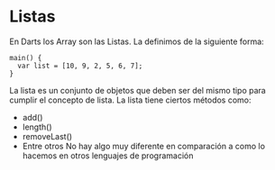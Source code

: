 # Listas
En Darts los Array son las Listas. La definimos de la siguiente forma:
```
main() {
  var list = [10, 9, 2, 5, 6, 7];
}
```
La lista es un conjunto de objetos que deben ser del mismo tipo para cumplir el concepto de lista.
La lista tiene ciertos métodos como:
- add()
- length()
- removeLast()
- Entre otros
No hay algo muy diferente en comparación a como lo hacemos en otros lenguajes de programación